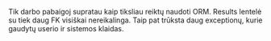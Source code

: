 Tik darbo pabaigoj supratau kaip tiksliau reiktų naudoti ORM. Results lentelė su tiek daug FK visiškai nereikalinga.
Taip pat trūksta daug exceptionų, kurie gaudytų userio ir sistemos klaidas.
